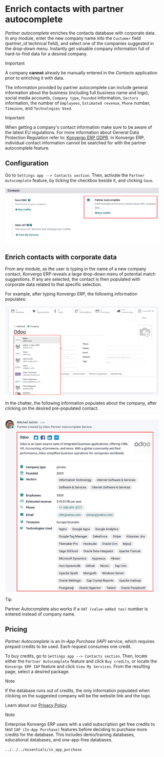 # Enrich contacts with partner autocomplete

*Partner autocomplete* enriches the contacts database with corporate
data. In any module, enter the new company name into the `Customer`
field (<span class="title-ref">partner_id</span> technical field), and
select one of the companies suggested in the drop-down menu. Instantly
get valuable company information full of hard-to-find data for a desired
company.

> [!IMPORTANT]
> A company **cannot** already be manually entered in the *Contacts*
> application prior to enriching it with data.

The information provided by partner autocomplete can include general
information about the business (including full business name and logo),
social media accounts, `Company type`, `Founded` information, `Sectors`
information, the number of `Employees`, `Estimated revenue`, `Phone`
number, `Timezone`, and `Technologies Used`.

> [!IMPORTANT]
> When getting a company's contact information make sure to be aware of
> the latest EU regulations. For more information about General Data
> Protection Regulation refer to: [Konvergo ERP GDPR](http://odoo.com/gdpr). In
> Konvergo ERP, individual contact information cannot be searched for with the
> partner autocomplete feature.

## Configuration

Go to `Settings app --> Contacts section`. Then, activate the `Partner
Autocomplete` feature, by ticking the checkbox beside it, and clicking
`Save`.

<img src="partner_autocomplete/settings-partner-autocomplete.png"
class="align-center"
alt="View of settings page and the activations of the feature in Konvergo ERP." />

## Enrich contacts with corporate data

From any module, as the user is typing in the name of a new company
contact, Konvergo ERP reveals a large drop-down menu of potential match
suggestions. If any are selected, the contact is then populated with
corporate data related to that specific selection.

For example, after typing <span class="title-ref">Konvergo ERP</span>, the
following information populates:

<img src="partner_autocomplete/odoo-autocomplete.png"
class="align-center" alt="Creating a new contact in Konvergo ERP" />

In the chatter, the following information populates about the company,
after clicking on the desired pre-populated contact:

<img src="partner_autocomplete/odoo-info-autocomplete.png"
class="align-center"
alt="View of the information being shown about odoo with the autocomplete option in Konvergo ERP" />

> [!TIP]
> Partner Autocomplete also works if a `VAT (value-added tax)` number is
> entered instead of company name.

## Pricing

*Partner Autocomplete* is an *In-App Purchase (IAP)* service, which
requires prepaid credits to be used. Each request consumes one credit.

To buy credits, go to `Settings app --> Contacts section`. Then, locate
either the `Partner Autocomplete` feature and click `Buy credits`, or
locate the `Konvergo ERP IAP` feature and click `View My Services`. From the
resulting page, select a desired package.

> [!NOTE]
> If the database runs out of credits, the only information populated
> when clicking on the suggested company will be the website link and
> the logo.
>
> Learn about our [Privacy Policy](https://iap.odoo.com/privacy).

> [!NOTE]
> Enterprise Konvergo ERP users with a valid subscription get free credits to
> test `IAP (In-App
> Purchase)` features before deciding to purchase more credits for the
> database. This includes demo/training databases, educational
> databases, and one-app-free databases.

<div class="seealso">

`../../../essentials/in_app_purchase`

</div>
